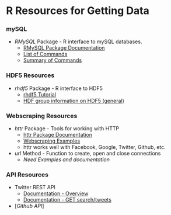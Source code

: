 R Resources for Getting Data
=========

### mySQL 
- *RMySQL* Package - R interface to mySQL databases.
    - [RMySQL Package Documentation]
    - [List of Commands]
    - [Summary of Commands]

### HDF5 Resources 
- *rhdf5* Package - R interface to HDF5
    - [rhdf5 Tutorial]  
    - [HDF group information on HDF5 (general)]

### Webscraping Resources 
- *httr* Package - Tools for working with HTTP
    - [httr Package Documentation]
    - [Webscraping Examples]
    - httr works well with Facebook, Google, Twitter, Github, etc.
- *url* Method - Function to create, open and close connections
    - *Need Examples and documentation*

### API Resources 

- Twitter REST API
    - [Documentation - Overview]
    - [Documentation - GET search/tweets]
- [*Github API*]



[RMySQL Package Documentation]:http://cran.r-project.org/web/packages/RMySQL/RMySQL.pdf
[List of Commands]:http://www.pantz.org/software/mysql/mysqlcommands.html
[Summary of Commands]:http://www.r-bloggers.com/mysql-and-r/
[rhdf5 Tutorial]:www.bioconductor.org/packages/release/bioc/vignettes/rhdf5/inst/doc/rhdf5.pdf
[HDF group information on HDF5 (general)]:http://www.hdfgroup.org/HDF5/
[httr Package Documentation]:http://cran.r-project.org/web/packages/httr/httr.pdf
[Webscraping Examples]:http://www.r-bloggers.com/?s=Web+Scraping
[Documentation - Overview]:https://dev.twitter.com/docs/api/1.1/overview
[Documentation - GET search/tweets]:https://dev.twitter.com/docs/api/1.1/get/search/tweets
